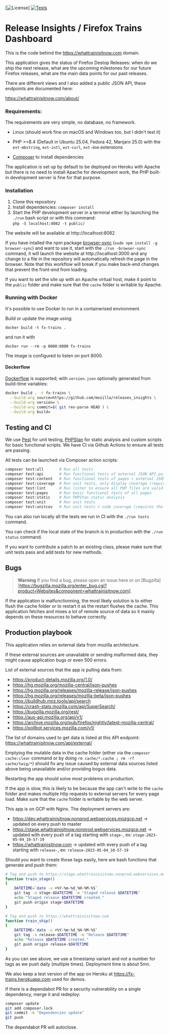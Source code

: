 
[![License](https://badgen.net/github/license/mozilla/releases_insights)]
[![Tests](https://github.com/mozilla/releases_insights/actions/workflows/tests.yml/badge.svg)](https://github.com/mozilla/releases_insights/actions/workflows/tests.yml)
# Release Insights / Firefox Trains Dashboard

This is the code behind the https://whattrainisitnow.com domain.

This application gives the status of Firefox Destop Releases: when do we ship the next release, what are the upcoming milestones for our future Firefox releases, what are the main data points for our past releases.

There are different views and I also added a public JSON API, these endpoints are documented here:

https://whattrainisitnow.com/about/

### Requirements:

The requirements are very simple, no database, no framework.

- Linux (should work fine on macOS and Windows too, but I didn't test it)

- PHP >=8.4 (Default in Ubuntu 25.04, Fedora 42, Manjaro 25.0) with the `ext-mbstring`, `ext-intl`, `ext-curl`, `ext-dom` extensions

- [Composer](https://getcomposer.org/) to install dependencies

The application is set up by default to be deployed on Heroku with Apache but there is no need to install Apache for development work, the PHP built-in development server is fine for that purpose.

### Installation

1. Clone this repository
2. Install dependencies: `composer install`
3. Start the PHP development server in a terminal either by launching the `./run` bash script or with this command:<br>
  `php -S localhost:8082 -t public/`

The website will be available at http://localhost:8082

If you have intalled the npm package [browser-sync](https://browsersync.io/) (`sudo npm install -g browser-sync`) and want to use it, start with the `./run -browser-sync` command, it will launch the website at http://localhost:3000 and any change to a file in the repository will automatically refresh the page in the browser. Note that this workflow will break if you make back-end changes that prevent the front-end from loading.

If you want to set the site up with an Apache virtual host, make it point to the `public` folder and make sure that the `cache` folder is writable by Apache.

### Running with Docker

It's possible to use Docker to run in a containerised environment.

Build or update the image using:
```
docker build -t fx-trains .
```
and run it with
```
docker run --rm -p 8000:8000 fx-trains
```

The image is configured to listen on port 8000.

#### Dockerflow

[Dockerflow](https://github.com/mozilla-services/Dockerflow) is supported; with `version.json` optionally generated from build-time variables:

```bash
docker build . -t fx-trains \
  --build-arg source=https://github.com/mozilla/releases_insights \
  --build-arg version= \
  --build-arg commit=$( git rev-parse HEAD ) \
  --build-arg build=
```

## Testing and CI

We use [Pest](https://pestphp.com/Pest) for unit testing, [PHPStan](https://phpstan.org/) for static analysis and custom scripts for basic functional scripts. We have CI via Github Actions to ensure all tests are passing.

All tests can be launched via Composer action scripts:

```bash
composer test:all       # Run all tests
composer test:api       # Run functional tests of external JSON API points
composer test:content   # Run functional tests of pages + external JSON API points
composer test:coverage  # Run unit tests, only display coverage (requires the Xdebug extension)
composer test:lint      # Run linter to ensure all PHP files are valid
composer test:pages     # Run basic functional tests of all pages
composer test:static    # Run PHPStan static analysis
composer test:unit      # Run unit tests
composer test:unitcov   # Run unit tests + code coverage (requires the Xdebug extension)

```

You can also run locally all the tests we run in CI with the `./run tests` command.

You can check if the local state of the branch is in production with the `./run status` command.

If you want to contribute a patch to an existing class, please make sure that unit tests pass and add tests for new methods.

## Bugs
> **Warning**
If you find a bug, please open an issue here or on [Bugzilla][https://bugzilla.mozilla.org/enter_bug.cgi?product=Websites&component=whattrainisitnow.com].

If the application is malfunctionning, the most likely solution is to either flush the cache folder or to restart it as the restart flushes the cache. This application fetches and mixes a lot of remote source of data so it mainly depends on these resources to behave correctly.

## Production playbook

This application relies on external data from mozilla architecture.

If these external sources are unavailable or sending malformed data, they might cause application bugs or even 500 errors.

List of external sources that the app is pulling data from:
- https://product-details.mozilla.org/1.0/
- https://hg.mozilla.org/mozilla-central/json-pushes
- https://hg.mozilla.org/releases/mozilla-release/json-pushes
- https://hg.mozilla.org/releases/mozilla-beta/json-pushes
- https://buildhub.moz.tools/api/search
- https://crash-stats.mozilla.com/api/SuperSearch/
- https://bugzilla.mozilla.org/rest/
- https://aus-api.mozilla.org/api/v1/
- https://archive.mozilla.org/pub/firefox/nightly/latest-mozilla-central/
- https://pollbot.services.mozilla.com/v1/

The list of domains used to get data is listed at this API endpoint:
https://whattrainisitnow.com/api/external/

Emptying the mutable data in the cache folder (either via the `composer cache:clear` command or by doing `rm cache/*.cache ; rm -rf cache/twig/*`) should fix any issue caused by external data sources listed above being unavailable and/or providing bogus data.

Restarting the app should solve most problems on production.

If the app is slow, this is likely to be because the app can't write to the `cache` folder and makes multiple http requests to external servers for every page load. Make sure that the `cache` folder is writable by the web server.


This app is on GCP with Nginx. The deployment servers are:
- https://dev.whattrainisitnow.nonprod.webservices.mozgcp.net -> updated on every push to master
- https://stage.whattrainisitnow.nonprod.webservices.mozgcp.net -> updated with every push of a tag starting with `stage-`, ex: `stage-2023-05-04_10-57-19`
- https://whattrainisitnow.com -> updated with every push of a tag starting with `release-`, ex: `release-2023-05-04_10-57-19`

Should you want to create those tags easily, here are bash functions that generate and push them:
```bash
# Tag and push to https://stage.whattrainisitnow.nonprod.webservices.mozgcp.net
function train_stage()
{
    DATETIME=`date -u +%Y-%m-%d_%H-%M-%S`
    git tag -a stage-$DATETIME -m "Staged release $DATETIME"
    echo "Staged release $DATETIME created."
    git push origin stage-$DATETIME
}

# Tag and push to https://whattrainisitnow.com
function train_ship()
{
    DATETIME=`date -u +%Y-%m-%d_%H-%M-%S`
    git tag -a release-$DATETIME -m "Release $DATETIME"
    echo "Release $DATETIME created."
    git push origin release-$DATETIME
}
```
As you can see above, we use a timestamp variant and not a number for tags as we push daily (multiple times).
Deployment time is about 5mn.

We also keep a test version of the app on Heroku at https://fx-trains.herokuapp.com used for demos.

If there is a dependabot PR for a security vulnerability on a single dependency, merge it and redeploy:

```bash
composer update
git add composer.lock
git commit -m "Dependencies update"
git push
````

The dependabot PR will autoclose.
